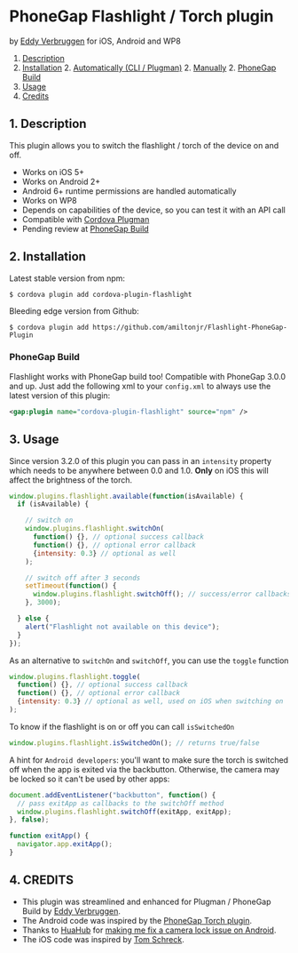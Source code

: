 # PhoneGap Flashlight / Torch plugin

by [Eddy Verbruggen](http://www.x-services.nl) for iOS, Android and WP8

1. [Description](https://github.com/amiltonjr/Flashlight-PhoneGap-Plugin#1-description)
2. [Installation](https://github.com/amiltonjr/Flashlight-PhoneGap-Plugin#2-installation)
	2. [Automatically (CLI / Plugman)](https://github.com/amiltonjr/Flashlight-PhoneGap-Plugin#automatically-cli--plugman)
	2. [Manually](https://github.com/amiltonjr/Flashlight-PhoneGap-Plugin#manually)
	2. [PhoneGap Build](https://github.com/amiltonjr/Flashlight-PhoneGap-Plugin#phonegap-build)
3. [Usage](https://github.com/amiltonjr/Flashlight-PhoneGap-Plugin#3-usage)
4. [Credits](https://github.com/amiltonjr/Flashlight-PhoneGap-Plugin#4-credits)

## 1. Description

This plugin allows you to switch the flashlight / torch of the device on and off.

* Works on iOS 5+
* Works on Android 2+
* Android 6+ runtime permissions are handled automatically
* Works on WP8
* Depends on capabilities of the device, so you can test it with an API call
* Compatible with [Cordova Plugman](https://github.com/apache/cordova-plugman)
* Pending review at [PhoneGap Build](https://build.phonegap.com/plugins)

## 2. Installation

Latest stable version from npm:
```
$ cordova plugin add cordova-plugin-flashlight
```

Bleeding edge version from Github:
```
$ cordova plugin add https://github.com/amiltonjr/Flashlight-PhoneGap-Plugin
```

### PhoneGap Build

Flashlight works with PhoneGap build too! Compatible with PhoneGap 3.0.0 and up.
Just add the following xml to your `config.xml` to always use the latest version of this plugin:
```xml
<gap:plugin name="cordova-plugin-flashlight" source="npm" />
```

## 3. Usage

Since version 3.2.0 of this plugin you can pass in an `intensity` property
which needs to be anywhere between 0.0 and 1.0. __Only__ on iOS this will affect the
brightness of the torch.

```javascript
window.plugins.flashlight.available(function(isAvailable) {
  if (isAvailable) {

    // switch on
    window.plugins.flashlight.switchOn(
      function() {}, // optional success callback
      function() {}, // optional error callback
      {intensity: 0.3} // optional as well
    );

    // switch off after 3 seconds
    setTimeout(function() {
      window.plugins.flashlight.switchOff(); // success/error callbacks may be passed
    }, 3000);

  } else {
    alert("Flashlight not available on this device");
  }
});
```

As an alternative to `switchOn` and `switchOff`, you can use the `toggle` function
```javascript
window.plugins.flashlight.toggle(
  function() {}, // optional success callback
  function() {}, // optional error callback
  {intensity: 0.3} // optional as well, used on iOS when switching on
);
```

To know if the flashlight is on or off you can call `isSwitchedOn`
```javascript
window.plugins.flashlight.isSwitchedOn(); // returns true/false
```

A hint for `Android developers`: you'll want to make sure the torch is switched off when the app is exited via the backbutton.
Otherwise, the camera may be locked so it can't be used by other apps:
```javascript
document.addEventListener("backbutton", function() {
  // pass exitApp as callbacks to the switchOff method
  window.plugins.flashlight.switchOff(exitApp, exitApp);
}, false);

function exitApp() {
  navigator.app.exitApp();
}
```

## 4. CREDITS ##
* This plugin was streamlined and enhanced for Plugman / PhoneGap Build by [Eddy Verbruggen](http://www.x-services.nl).
* The Android code was inspired by the [PhoneGap Torch plugin](https://github.com/phonegap/phonegap-plugins/tree/DEPRECATED/Android/Torch).
* Thanks to [HuaHub](https://github.com/HuaHub) for [making me fix a camera lock issue on Android](https://github.com/EddyVerbruggen/Flashlight-PhoneGap-Plugin/issues/3).
* The iOS code was inspired by [Tom Schreck](https://github.com/tomschreck/iOS-Torch-Plugin).

